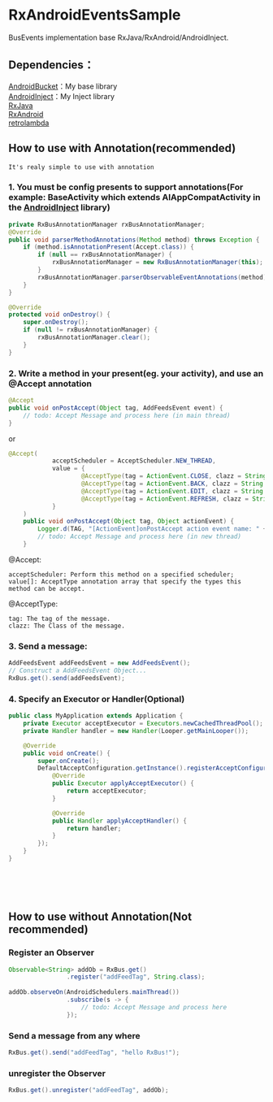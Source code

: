 # RxAndroidEventsSample
BusEvents implementation base RxJava/RxAndroid/AndroidInject.
## Dependencies：</br>
[AndroidBucket](https://github.com/wangjiegulu/AndroidBucket)：My base library</br>
[AndroidInject](https://github.com/wangjiegulu/androidInject)：My Inject library</br>
[RxJava](https://github.com/ReactiveX/RxJava)</br>
[RxAndroid](https://github.com/ReactiveX/RxAndroid)</br>
[retrolambda](https://github.com/evant/gradle-retrolambda)</br>

## How to use with Annotation(recommended)
`It's realy simple to use with annotation`
### 1. You must be config presents to support annotations(For example: BaseActivity which extends AIAppCompatActivity in the [AndroidInject](https://github.com/wangjiegulu/androidInject) library)
```java
private RxBusAnnotationManager rxBusAnnotationManager;
@Override
public void parserMethodAnnotations(Method method) throws Exception {
    if (method.isAnnotationPresent(Accept.class)) {
        if (null == rxBusAnnotationManager) {
            rxBusAnnotationManager = new RxBusAnnotationManager(this);
        }
        rxBusAnnotationManager.parserObservableEventAnnotations(method);
    }
}

@Override
protected void onDestroy() {
    super.onDestroy();
    if (null != rxBusAnnotationManager) {
        rxBusAnnotationManager.clear();
    }
}
```
### 2. Write a method in your present(eg. your activity), and use an @Accept annotation
```java
@Accept
public void onPostAccept(Object tag, AddFeedsEvent event) {
    // todo: Accept Message and process here (in main thread)
}
```
or
```java
@Accept(
            acceptScheduler = AcceptScheduler.NEW_THREAD,
            value = {
                    @AcceptType(tag = ActionEvent.CLOSE, clazz = String.class),
                    @AcceptType(tag = ActionEvent.BACK, clazz = String.class),
                    @AcceptType(tag = ActionEvent.EDIT, clazz = String.class),
                    @AcceptType(tag = ActionEvent.REFRESH, clazz = String.class)
            }
    )
    public void onPostAccept(Object tag, Object actionEvent) {
        Logger.d(TAG, "[ActionEvent]onPostAccept action event name: " + actionEvent);
        // todo: Accept Message and process here (in new thread)
    }
```

@Accept:
```
acceptScheduler: Perform this method on a specified scheduler;
value[]: AcceptType annotation array that specify the types this method can be accept. 
```
@AcceptType:
```
tag: The tag of the message.
clazz: The Class of the message.
```

### 3. Send a message:
```java
AddFeedsEvent addFeedsEvent = new AddFeedsEvent();
// Construct a AddFeedsEvent Object...
RxBus.get().send(addFeedsEvent);
```

### 4. Specify an Executor or Handler(Optional)
```java
public class MyApplication extends Application {
    private Executor acceptExecutor = Executors.newCachedThreadPool();
    private Handler handler = new Handler(Looper.getMainLooper());

    @Override
    public void onCreate() {
        super.onCreate();
        DefaultAcceptConfiguration.getInstance().registerAcceptConfiguration(new DefaultAcceptConfiguration.OnDefaultAcceptConfiguration() {
            @Override
            public Executor applyAcceptExecutor() {
                return acceptExecutor;
            }

            @Override
            public Handler applyAcceptHandler() {
                return handler;
            }
        });
    }
}
```

</br></br></br>

## How to use without Annotation(Not recommended)
### Register an Observer
```java
Observable<String> addOb = RxBus.get()
                .register("addFeedTag", String.class);
                
addOb.observeOn(AndroidSchedulers.mainThread())
                .subscribe(s -> {
                    // todo: Accept Message and process here
                });
```
### Send a message from any where
```java
RxBus.get().send("addFeedTag", "hello RxBus!");
```
### unregister the Observer
```java
RxBus.get().unregister("addFeedTag", addOb);
```


